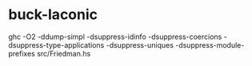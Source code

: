 # buck-laconic


ghc -O2 -ddump-simpl -dsuppress-idinfo -dsuppress-coercions -dsuppress-type-applications -dsuppress-uniques -dsuppress-module-prefixes src/Friedman.hs
